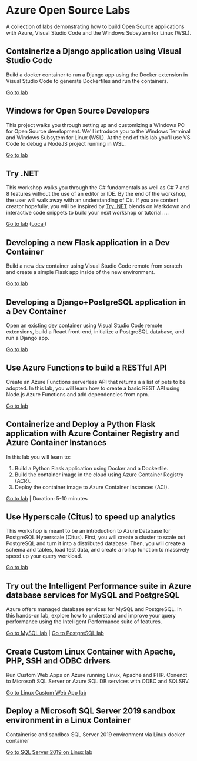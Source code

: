 # Azure Open Source Labs

A collection of labs demonstrating how to build Open Source applications with Azure, Visual Studio Code and the Windows Subsytem for Linux (WSL).

## Containerize a Django application using Visual Studio Code

Build a docker container to run a Django app using the Docker extension in Visual Studio Code to generate Dockerfiles and run the containers.

[Go to lab](1-vscode-django-docker/README.md)

## Windows for Open Source Developers

This project walks you through setting up and customizing a Windows PC for Open Source development. We'll introduce you to the Windows Terminal and Windows Subsytem for Linux (WSL). At the end of this lab you'll use VS Code to debug a NodeJS project running in WSL.

[Go to lab](1-windows-oss-terminal-wsl/README.md)

## Try .NET

This workshop walks you through the C# fundamentals as well as C# 7 and 8 features without the use of an editor or IDE. By the end of the workshop, the user will walk away with an understanding of C#. If you are content creator hopefully, you will be inspired by [Try .NET](https://devblogs.microsoft.com/dotnet/creating-interactive-net-documentation/) blends on Markdown and interactive code snippets to build your next workshop or tutorial.
...

[Go to lab](https://docs.microsoft.com/en-us/dotnet/csharp/tutorials/intro-to-csharp/hello-world) ([Local](2-try-dotnet-csharp/README.md))


## Developing a new Flask application in a Dev Container

Build a new dev container using Visual Studio Code remote from scratch and create a simple Flask app inside of the new environment.

[Go to lab](2a-vscode-flask-dev-container/README.md)

## Developing a Django+PostgreSQL application in a Dev Container

Open an existing dev container using Visual Studio Code remote extensions, build a React front-end, initialize a PostgreSQL database, and run a Django app. 

[Go to lab](2b-vscode-django-postgres-dev-container/README.md)

## Use Azure Functions to build a RESTful API

Create an Azure Functions serverless API that returns a a list of pets to be adopted. In this lab, you will learn how to create a basic REST API using Node.js Azure Functions and add dependencies from npm.

[Go to lab](3-vscode-serverless/README.md)

## Containerize and Deploy a Python Flask application with Azure Container Registry and Azure Container Instances

In this lab you will learn to:
1. Build a Python Flask application using Docker and a Dockerfile.
2. Build the container image in the cloud using Azure Container Registry (ACR).
3. Deploy the container image to Azure Container Instances (ACI).

[Go to lab](3-azure-cli-flask-registry-container-instances/README.md) | Duration: 5-10 minutes

## Use Hyperscale (Citus) to speed up analytics

This workshop is meant to be an introduction to Azure Database for PostgreSQL Hyperscale (Citus). First, you will create a cluster to scale out PostgreSQL and turn it into a distributed database. Then, you will create a schema and tables, load test data, and create a rollup function to massively speed up your query workload. 

[Go to lab](4-postgres-citus/README.md)

## Try out the Intelligent Performance suite in Azure database services for MySQL and PostgreSQL
Azure offers managed database services for MySQL and PostgreSQL. In this hands-on lab, explore how to understand and improve your query performance using the Intelligent Performance suite of features.

[Go to MySQL lab](5a-mysql-intelligent-perf/README.md) | [Go to PostgreSQL lab](5b-postgres-intelligent-perf/README.md)

## Create Custom Linux Container with Apache, PHP, SSH and ODBC drivers
Run Custom Web Apps on Azure running Linux, Apache and PHP. Conenct to Microsoft SQL Server or Azure SQL DB services with ODBC and SQLSRV. 

[Go to Linux Custom Web App lab](6-linux-apache-php-with-odbc-drivers-docker/README.md)

## Deploy a Microsoft SQL Server 2019 sandbox environment in a Linux Container
Containerise and sandbox SQL Server 2019 environment via Linux docker container

[Go to SQL Server 2019 on Linux lab](7-linux-mssqlsrv2019-sandbox-docker/README.md)
